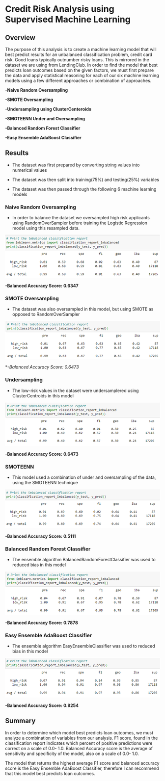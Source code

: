 # Credit Risk Analysis using Supervised Machine Learning

## Overview

The purpose of this analysis is to create a machine learning model that will best predict results for an unbalanced classification problem, credit card risk.  Good loans typically outnumber risky loans.  This is mirrored in the dataset we are using from LendingClub.  In order to find the model that best predicts loan outcomes based on the given factors, we must first prepare the data and apply statistical reasoning for each of our six machine learning models using a few different approaches or combination of approaches. 

**-Naive Random Oversampling**

**-SMOTE Oversampling**

**-Undersampling using ClusterCenteroids**

**-SMOTEENN Under and Oversampling**

**-Balanced Random Forest Classifier**

**-Easy Ensemble AdaBoost Classifier**
 
## Results 

- The dataset was first prepared by converting string values into numerical values 

- The dataset was then split into training(75%) and testing(25%) variables 

- The dataset was then passed through the following 6 machine learning models

### Naive Random Oversampling

- In order to balance the dataset we oversampled high risk applicants using RandomOverSampler before training the Logistic Regression model using this resampled data.

![randOver.PNG](https://github.com/agregorash/Credit_Risk_Analysis/blob/main/images/randOver.PNG)

**-Balanced Accuracy Score: 0.6347**

### SMOTE Oversampling

- The dataset was also oversampled in this model, but using SMOTE as opposed to RandomOverSampler

![SMOTEover.PNG](https://github.com/agregorash/Credit_Risk_Analysis/blob/main/images/SMOTEover.PNG)

**-Balanced Accuracy Score: 0.6473*


### Undersampling 

- The low-risk values in the dataset were undersamplered using ClusterCentroids in this model

![cc.PNG](https://github.com/agregorash/Credit_Risk_Analysis/blob/main/images/cc.PNG)

**-Balanced Accuracy Score: 0.6473**


### SMOTEENN

- This model used a combination of under and oversampling of the data, using the SMOTEENN technique

![SMOTEENN.PNG](https://github.com/agregorash/Credit_Risk_Analysis/blob/main/images/SMOTEENN.PNG)

**-Balanced Accuracy Score: 0.5111**

### Balanced Random Forest Classifier

- The ensemble algorithm BalancedRandomForestClassifier was used to reduced bias in this model

![BalRandForest](https://github.com/agregorash/Credit_Risk_Analysis/blob/main/images/BalRandForest.PNG)

**-Balanced Accuracy Score: 0.7878**

### Easy Ensemble AdaBoost Classifier

- The ensemble algorithm EasyEnsembleClassifier was used to reduced bias in this model

![EasyEnsemble.PNG](https://github.com/agregorash/Credit_Risk_Analysis/blob/main/images/EasyEnsemble.PNG)

**-Balanced Accuracy Score: 0.9254**

## Summary

In order to determine which model best predicts loan outcomes, we must analyze a combination of variables from our analysis.  F1 score, found in the classification report indicates which percent of positive predictions were correct on a scale of 0.0- 1.0.  Balanced Accuracy score is the average of sensitivity and specificity of the model, also on a scale of 0.0- 1.0.

The model that returns the highest average F1 score and balanced accuracy score is the Easy Ensemble AdaBoost Classifier, therefore I can recommend that this model best predicts loan outcomes.

